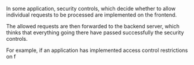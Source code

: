 In some application, security controls, which decide whether to allow individual requests to be processed are implemented on the frontend.

The allowed requests are then forwarded to the backend server, which thinks that everything going there have passed successfully the security controls.

For example, if an application has implemented access control restrictions on f
